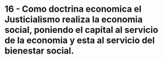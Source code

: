 # 16 - Como doctrina economica el Justicialismo realiza la economia social, poniendo el capital al servicio de la economia y esta al servicio del bienestar social.
